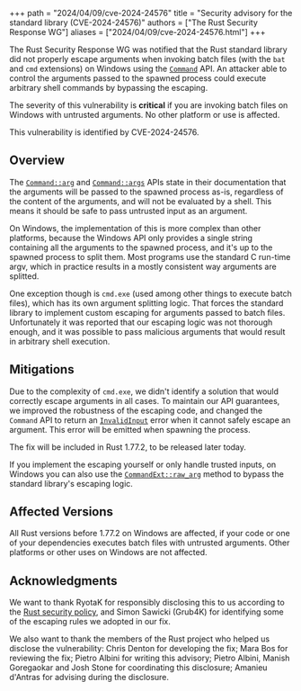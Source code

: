 +++
path = "2024/04/09/cve-2024-24576"
title = "Security advisory for the standard library (CVE-2024-24576)"
authors = ["The Rust Security Response WG"]
aliases = ["2024/04/09/cve-2024-24576.html"]
+++

The Rust Security Response WG was notified that the Rust standard library did
not properly escape arguments when invoking batch files (with the `bat` and
`cmd` extensions) on Windows using the [`Command`][1] API. An attacker able to
control the arguments passed to the spawned process could execute arbitrary
shell commands by bypassing the escaping.

The severity of this vulnerability is **critical** if you are invoking batch
files on Windows with untrusted arguments. No other platform or use is
affected.

This vulnerability is identified by CVE-2024-24576.

## Overview

The [`Command::arg`][2] and [`Command::args`][3] APIs state in their
documentation that the arguments will be passed to the spawned process as-is,
regardless of the content of the arguments, and will not be evaluated by a
shell. This means it should be safe to pass untrusted input as an argument.

On Windows, the implementation of this is more complex than other platforms,
because the Windows API only provides a single string containing all the
arguments to the spawned process, and it's up to the spawned process to split
them. Most programs use the standard C run-time argv, which in practice results
in a mostly consistent way arguments are splitted.

One exception though is `cmd.exe` (used among other things to execute batch
files), which has its own argument splitting logic. That forces the standard
library to implement custom escaping for arguments passed to batch files.
Unfortunately it was reported that our escaping logic was not thorough enough,
and it was possible to pass malicious arguments that would result in arbitrary
shell execution.

## Mitigations

Due to the complexity of `cmd.exe`, we didn't identify a solution that would
correctly escape arguments in all cases. To maintain our API guarantees, we
improved the robustness of the escaping code, and changed the `Command` API to
return an [`InvalidInput`][4] error when it cannot safely escape an argument.
This error will be emitted when spawning the process.

The fix will be included in Rust 1.77.2, to be released later today.

If you implement the escaping yourself or only handle trusted inputs, on
Windows you can also use the [`CommandExt::raw_arg`][5] method to bypass the
standard library's escaping logic.

## Affected Versions

All Rust versions before 1.77.2 on Windows are affected, if your code or one of
your dependencies executes batch files with untrusted arguments. Other
platforms or other uses on Windows are not affected.

## Acknowledgments

We want to thank RyotaK for responsibly disclosing this to us according to the
[Rust security policy][6], and Simon Sawicki (Grub4K) for identifying some of
the escaping rules we adopted in our fix.

We also want to thank the members of the Rust project who helped us disclose
the vulnerability: Chris Denton for developing the fix; Mara Bos for reviewing
the fix; Pietro Albini for writing this advisory; Pietro Albini, Manish
Goregaokar and Josh Stone for coordinating this disclosure; Amanieu d'Antras
for advising during the disclosure.

[1]: https://doc.rust-lang.org/std/process/struct.Command.html
[2]: https://doc.rust-lang.org/std/process/struct.Command.html#method.arg
[3]: https://doc.rust-lang.org/std/process/struct.Command.html#method.args
[4]: https://doc.rust-lang.org/std/io/enum.ErrorKind.html#variant.InvalidInput
[5]: https://doc.rust-lang.org/std/os/windows/process/trait.CommandExt.html#tymethod.raw_arg
[6]: https://www.rust-lang.org/policies/security
